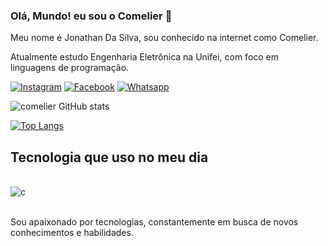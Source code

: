 ### Olá, Mundo! eu sou o Comelier 👋
Meu nome é Jonathan Da Silva, sou conhecido na internet como Comelier.

Atualmente estudo Engenharia Eletrônica na Unifei, com foco em linguagens de programação.

[![Instagram](https://img.shields.io/badge/Instagram-E4405F?style=for-the-badge&logo=instagram&logoColor=white)](http://instagram.com/comelier_/)
[![Facebook](https://img.shields.io/badge/Facebook-1877F2?style=for-the-badge&logo=facebook&logoColor=white)](https://m.facebook.com/profile.php/?id=100009298573090)
[![Whatsapp](https://img.shields.io/badge/WhatsApp-25D366?style=for-the-badge&logo=whatsapp&logoColor=white)](https://api.whatsapp.com/send/?phone=%2B5535988210577&text&type=phone_number&app_absent=0)

![comelier GitHub stats](https://github-readme-stats.vercel.app/api?username=comelier&show_icons=true&theme=radical)

<div style="width: 200px;">
<a href="https://github.com/comelier/github-readme-stats">
  <img src="https://github-readme-stats.vercel.app/api/top-langs/?username=comelier&langs_count=8" alt="Top Langs" />
</a>
</div>

## Tecnologia que uso no meu dia

<div stily="display: inline_block"><br/>
  <img align="center" alt="c" src="https://img.shields.io/badge/C-00599C?style=for-the-badge&logo=c&logoColor=white" />
</div><br/>

Sou apaixonado por tecnologias, constantemente em busca de novos conhecimentos e habilidades.
